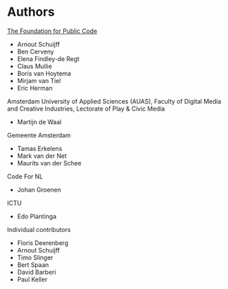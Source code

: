 # Authors

[The Foundation for Public Code](https://publiccode.net)

* Arnout Schuijff
* Ben Cerveny
* Elena Findley-de Regt
* Claus Mullie
* Boris van Hoytema
* Mirjam van Tiel
* Eric Herman

Amsterdam University of Applied Sciences (AUAS), Faculty of Digital Media and Creative Industries, Lectorate of Play & Civic Media

* Martijn de Waal

Gemeente Amsterdam

* Tamas Erkelens
* Mark van der Net
* Maurits van der Schee

Code For NL

* Johan Groenen

ICTU

* Edo Plantinga

Individual contributors

* Floris Deerenberg
* Arnout Schuijff
* Timo Slinger
* Bert Spaan
* David Barberi
* Paul Keller
